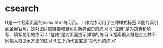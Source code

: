 # csearch
t1是一个检索页面的index.html练习页。
1.作为练习用了三种样式标签
2.图片索引到圣奥官网，是对图片超链接和链网页新弹窗口的练习
3.“注册”是对跳转和填写、填写禁用的练习
4.“登陆”是对页面提示弹窗的练习
5.搜索输入框是对三种不同输入框提示方法的练习
6.左下角代言宝是“抄代码的练习”


